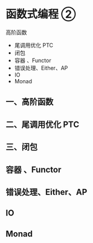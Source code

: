 # 函数式编程 ②
高阶函数
+ 尾调用优化 PTC
+ 闭包
+ 容器 、Functor
+ 错误处理、Either、AP
+ IO
+ Monad


## 一、高阶函数
## 二、尾调用优化 PTC
## 三、闭包
## 容器 、Functor
## 错误处理、Either、AP
## IO
## Monad